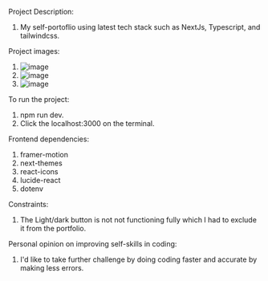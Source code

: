   Project Description:
  1) My self-portoflio using latest tech stack such as NextJs, Typescript, and tailwindcss.

  Project images:
  1) ![image](https://github.com/kevinandris/portfolio/assets/102328858/2c098c0c-c320-4924-997e-29bb8906841e)
  2) ![image](https://github.com/kevinandris/portfolio/assets/102328858/56fd09b1-b8c9-4855-9ef2-b27cd157c210)
  3) ![image](https://github.com/kevinandris/portfolio/assets/102328858/cff3d1e9-e228-46b0-8233-ac1e5ee754ec)

  To run the project:
  1) npm run dev.
  2) Click the localhost:3000 on the terminal.

  Frontend dependencies:
  1) framer-motion
  2) next-themes
  3) react-icons
  4) lucide-react
  5) dotenv

  Constraints:
  1) The Light/dark button is not not functioning fully which I had to exclude it from the portfolio.

  Personal opinion on improving self-skills in coding:
  1) I'd like to take further challenge by doing coding faster and accurate by making less errors.
